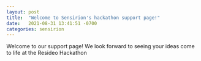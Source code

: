 ```yaml
---
layout: post
title:  "Welcome to Sensirion's hackathon support page!"
date:   2021-08-31 13:41:51 -0700
categories: sensirion
---
```


Welcome to our support page! We look forward to seeing your ideas come to life at the Resideo Hackathon
